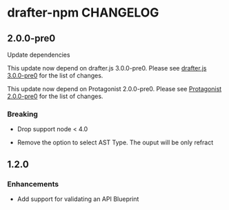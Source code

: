 # drafter-npm CHANGELOG

## 2.0.0-pre0

Update dependencies

This update now depend on drafter.js 3.0.0-pre0. Please see [drafter.js
3.0.0-pre0](https://github.com/apiaryio/drafter.js/releases/tag/v3.0.0-pre0) for
the list of changes.

This update now depend on Protagonist 2.0.0-pre0. Please see [Protagonist
2.0.0-pre0](https://github.com/apiaryio/protagonist/releases/tag/v2.0.0-pre0) for
the list of changes.

### Breaking

- Drop support node < 4.0

- Remove the option to select AST Type. The ouput will be only refract

## 1.2.0

### Enhancements

- Add support for validating an API Blueprint
